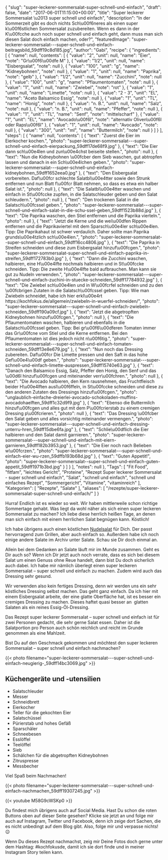 {
    "slug": "super-leckerer-sommersalat-super-schnell-und-einfach",
    "draft": false,
    "date": "2017-06-01T11:15:00+00:00",
    "title": "Super leckerer Sommersalat \u2013 super schnell und einfach",
    "description": "In der Sommerzeit gibt es doch nichts Sch\u00f6neres als einen super k\u00f6stlichen Sommersalat zuzubereiten. Wenn es dann in der K\u00fcche auch noch super schnell und einfach geht, dann muss man sich diesen Salat doch einfach machen, oder?",
    "featuredImage": "super-leckerer-sommersalat---super-schnell-und-einfach-beitragsbild_59dff19c8d185.jpg",
    "author": "Gabi",
    "recipe": {
        "ingredients": [
            {
                "name": null,
                "contents": [
                    {
                        "value": "2",
                        "unit": null,
                        "name": "Eier",
                        "note": "Gr\u00f6\u00dfe M"
                    },
                    {
                        "value": "1\/2",
                        "unit": null,
                        "name": "Eisbergsalat",
                        "note": null
                    },
                    {
                        "value": "100",
                        "unit": "g",
                        "name": "Kidneybohnen",
                        "note": null
                    },
                    {
                        "value": "1",
                        "unit": null,
                        "name": "Paprika",
                        "note": "gelb"
                    },
                    {
                        "value": "1\/2",
                        "unit": null,
                        "name": "Zucchini",
                        "note": null
                    },
                    {
                        "value": "100",
                        "unit": "g",
                        "name": "Pflaumentomaten",
                        "note": null
                    },
                    {
                        "value": "1",
                        "unit": null,
                        "name": "Zwiebel",
                        "note": "rot"
                    },
                    {
                        "value": "1",
                        "unit": null,
                        "name": "Limette",
                        "note": null
                    },
                    {
                        "value": "2 - 3",
                        "unit": "EL",
                        "name": "Aceto Balsamico Essig",
                        "note": null
                    },
                    {
                        "value": "1",
                        "unit": "TL",
                        "name": "Honig",
                        "note": null
                    },
                    {
                        "value": "n. B.",
                        "unit": null,
                        "name": "Salz",
                        "note": null
                    },
                    {
                        "value": "n. B.",
                        "unit": null,
                        "name": "Pfeffer",
                        "note": null
                    },
                    {
                        "value": "1",
                        "unit": "TL",
                        "name": "Senf",
                        "note": "mittelscharf"
                    },
                    {
                        "value": "1",
                        "unit": "EL",
                        "name": "Avocado\u00f6l",
                        "note": "alternativ Oliven\u00f6l oder Raps\u00f6l"
                    },
                    {
                        "value": "1",
                        "unit": null,
                        "name": "Avocado",
                        "note": null
                    },
                    {
                        "value": "300",
                        "unit": "ml",
                        "name": "Buttermilch",
                        "note": null
                    }
                ]
            }
        ],
        "steps": [
            {
                "name": null,
                "contents": [
                    {
                        "text": "Zuerst die Eier im Eierkocher kochen.",
                        "photo": "super-leckerer-sommersalat---super-schnell-und-einfach-eierpackung_59dff17de68f9.jpg"
                    },
                    {
                        "text": "Die Eier dann sch\u00e4len und zun\u00e4chst beiseite stellen.",
                        "photo": null
                    },
                    {
                        "text": "Nun die Kidneybohnen \u00fcber dem Sieb waschen, gut abtropfen lassen und danach in ein Sch\u00e4lchen geben.",
                        "photo": "super-leckerer-sommersalat---super-schnell-und-einfach-kidneybohnen_59dff1652eea0.jpg"
                    },
                    {
                        "text": "Den Eisbergsalat vorbereiten. Daf\u00fcr schlechte Salatbl\u00e4tter sowie den Strunk entfernen und nun Blatt f\u00fcr Blatt nehmen, so dass es etwa ein halber Salat ist.",
                        "photo": null
                    },
                    {
                        "text": "Die Salatbl\u00e4tter waschen und einfach in St\u00fccke zupfen, in die Salatschleuder geben und den Salat schleudern.",
                        "photo": null
                    },
                    {
                        "text": "Den trockenen Salat in die Salatsch\u00fcssel geben.",
                        "photo": "super-leckerer-sommersalat---super-schnell-und-einfach-salat-in-die-schu-ssel-geben_59dff1523b88d.jpg"
                    },
                    {
                        "text": "Die Paprika waschen, den Stiel entfernen und die Paprika vierteln.",
                        "photo": null
                    },
                    {
                        "text": "Jetzt die Kerne und die wei\u00dfen Rippen entfernen und die Paprikaviertel mit dem Sparsch\u00e4ler sch\u00e4len. Tipp: Die Paprikahaut ist schwer verdaulich. Daher sollte man Paprika grunds\u00e4tzlich sch\u00e4len.",
                        "photo": "super-leckerer-sommersalat--super-schnell-und-einfach_59dff16cc4806.jpg"
                    },
                    {
                        "text": "Die Paprika in Streifen schneiden und diese zum Eisbergsalat hinzuf\u00fcgen.",
                        "photo": "super-leckerer-sommersalat-super-schnell-und-einfach-paprika-in-streifen_59dff172783b0.jpg"
                    },
                    {
                        "text": "Dann die Zucchini waschen, halbieren, eine H\u00e4lfte nochmals halbieren und in St\u00fccke schneiden. Tipp: Die zweite H\u00e4lfte bald aufbrauchen. Man kann sie gut zu Nudeln verwenden.",
                        "photo": "super-leckerer-sommersalat---super-schnell-und-einfach-zuchini-in-stuecke-schneiden_59dff17784932.jpg"
                    },
                    {
                        "text": "Die Zwiebel sch\u00e4len und in W\u00fcrfel schneiden und zu den \u00fcbrigen Zutaten in die Salatsch\u00fcssel geben. Tipp: Wie man Zwiebeln schneidet, habe ich hier erkl\u00e4rt https:\/\/kochfokus.de\/allgemein\/zwiebeln-in-wuerfel-schneiden\/",
                        "photo": "super-leckerer-sommersalat---super-schnell-und-einfach-zwiebeln-schneiden_59dff190a09cf.jpg"
                    },
                    {
                        "text": "Jetzt die abgetropften Kidneybohnen hinzuf\u00fcgen.",
                        "photo": null
                    },
                    {
                        "text": "Die Pflaumentomaten waschen, halbieren und ebenfalls in die Salatsch\u00fcssel geben. Tipp: Bei gr\u00f6\u00dferen Tomaten immer das Gr\u00fcne vom Stiel und die Kerne entfernen. Bei den Pflaumentomaten ist dies jedoch nicht n\u00f6tig.",
                        "photo": "super-leckerer-sommersalat---super-schnell-und-einfach-tomaten-schneiden_59dff13e8e679.jpg"
                    },
                    {
                        "text": "Nun noch das Dressing zubereiten. Daf\u00fcr Die Limette pressen und den Saft in das hohe Gef\u00e4\u00df geben.",
                        "photo": "super-leckerer-sommersalat---super-schnell-und-einfach-limette-auspressen_59dff15740e63.jpg"
                    },
                    {
                        "text": "Danach den Balsamico Essig, Salz, Pfeffer den Honig, den Senf und das \u00d6l hinzuf\u00fcgen und miteinander verr\u00fchren.",
                        "photo": null
                    },
                    {
                        "text": "Die Avocado halbieren, den Kern rausnehmen, das Fruchtfleisch beider H\u00e4lften ausl\u00f6ffeln, in St\u00fccke schneiden und diese zu den anderen Zutaten des Dressings hinzuf\u00fcgen.",
                        "photo": "unglaublich-einfache-dreierlei-avocado-schokoladen-muffins-avocadohaelften_59dff1c32d9f9.jpg"
                    },
                    {
                        "text": "Ebenso die Buttermilch hinzuf\u00fcgen und alles gut mit dem P\u00fcrierstab zu einem cremigen Dressing p\u00fcrieren.",
                        "photo": null
                    },
                    {
                        "text": "Das Dressing \u00fcber den Salat geben und alles vorsichtig miteinander vermengen.",
                        "photo": "super-leckerer-sommersalat---super-schnell-und-einfach-dressing-unterru-hren_59dff15dbe6fa.jpg"
                    },
                    {
                        "text": "Schlie\u00dflich die Eier halbieren und den Salat damit garnieren.",
                        "photo": "super-leckerer-sommersalat---super-schnell-und-einfach-mit-eiern-garnieren_59dff182b3953.jpg"
                    },
                    {
                        "text": "Die Eier noch nach Belieben w\u00fcrzen.",
                        "photo": "super-leckerer-sommersalat---super-schnell-und-einfach-eier-wu-rzen_59dffb193b68d.jpg"
                    },
                    {
                        "text": "Guten Appetit!",
                        "photo": "super-leckerer-sommersalat--super-schnell-und-einfach-guten-appetit_59dff1971b3bd.jpg"
                    }
                ]
            }
        ],
        "notes": null
    },
    "Tags": [
        "Fit Food",
        "fitfam",
        "leichtes Gericht",
        "Proteine",
        "Rezept Super leckerer Sommersalat - super schnell und einfach",
        "Salat",
        "schnell und einfach",
        "schnell und einfaches Rezept",
        "Sommergericht",
        "Vitamine",
        "vitaminreich"
    ],
    "Kategorien": [
        "Rezepte",
        "Salate"
    ],
    "aliases": [
        "\/rezepte\/super-leckerer-sommersalat-super-schnell-und-einfach\/"
    ]
}

Hurra! Endlich ist es wieder so weit. Wir haben mittlerweile schon richtige Sommertage gehabt. Was liegt da wohl näher als sich einen super leckeren Sommersalat zu machen? Ich liebe diese herrlich heißen Tage, an denen man sich einfach mit einem herrlichen Salat begnügen kann. Köstlich!

Ich habe übrigens auch einen köstlichen [Nudelsalat][1] für Dich. Der passt hervorragend zum Grillen, aber auch einfach so. Außerdem habe ich noch einige andere Salate im Archiv unter Salate. Schau sie Dir doch einmal an.

Allein bei dem Gedanken an Salate läuft mir im Munde zusammen. Geht es Dir auch so? Wenn ich Dir jetzt auch noch verrate, dass es sich bei diesem Salat um einen Genuss ohne Reue handelt, dann bist Du doch sicherlich auch dabei. Ich habe mir nämlich überlegt einen super leckeren Sommersalat &#8211; super schnell und einfach zu machen. Zudem wird auch das Dressing sehr gesund.

Wir verwenden also kein fertiges Dressing, denn wir werden uns ein sehr köstliches Dressing selbst machen. Das geht ganz einfach. Da ich hier mit einem Eisbergsalat arbeite, der eine glatte Oberfläche hat, ist es besser ein cremiges Dressing zu machen. Dieses haftet quasi besser an  glatten Salaten als ein reines Essig-Öl-Dressing.

Das Rezept super leckerer Sommersalat &#8211; super schnell und einfach ist für zwei Personen gedacht, die sehr gerne Salat essen. Daher ist die Salatportion pro Person auch schön reichlich und reicht im Grunde genommen als eine Mahlzeit.

Bist Du auf den Geschmack gekommen und möchtest den super leckeren  Sommersalat &#8211; super schnell und einfach nachmachen?

{{< photo filename="super-leckerer-sommersalat---super-schnell-und-einfach-neugierig-_59dff14bc3069.jpg" >}}

## Küchengeräte und -utensilien

 * Salatschleuder
 * Messer
 * Schneidbrett
 * Eierkocher
 * Teller für die gekochten Eier
 * Salatschüssel
 * Pürierstab und hohes Gefäß
 * Sparschäler
 * Schneebesen
 * Esslöffel
 * Teelöffel
 * Sieb
 * Schälchen für die abgetropften Kidneybohnen
 * Zitruspresse
 * Messbecher

Viel Spaß beim Nachmachen!

{{< photo filename="super-leckerer-sommersalat---super-schnell-und-einfach-nachmachen_59dff19307245.jpg" >}}

{{< youtube M58G9cWSKp0 >}}

 [1]: https://kochfokus.de/rezepte/koestlicher-nudelsalat-a-la-mama/

Du findest mich übrigens auch auf Social Media. Hast Du schon die roten Buttons oben auf dieser Seite gesehen? Klicke sie jetzt an und folge mir auch auf Instagram, Twitter und Facebook, denn ich zeige dort Sachen, die es nicht unbedingt auf dem Blog gibt. Also, folge mir und verpasse nichts! 😉

Wenn Du dieses Rezept nachmachst, zeig mir Deine Fotos doch gerne unter dem Hashtag: #kochfokusde, damit ich sie dort finde und in meiner Instagram Story teilen kann.